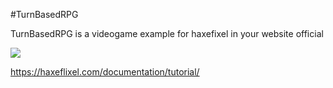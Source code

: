 #TurnBasedRPG

TurnBasedRPG is a videogame example for haxefixel in your website official


[![](https://raw.github.com/HaxeFlixel/haxeflixel.com/master/src/files/images/flixel-logos/HaxeFlixel.png)](http://haxeflixel.com/)

https://haxeflixel.com/documentation/tutorial/
